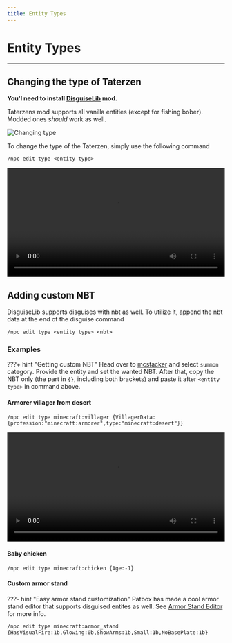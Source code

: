 ```yaml
---
title: Entity Types
---
```



# Entity Types

---


## Changing the type of Taterzen

**You'l need to install [DisguiseLib](https://modrinth.com/mod/disguiselib/versions) mod.**

Taterzens mod supports all vanilla entities (except for fishing bober).
Modded ones *should* work as well.

![Changing type](../../assets/img/entity_type_change.gif)

To change the type of the Taterzen, simply use the following command
```
/npc edit type <entity type>
```

<video controls="true" allowfullscreen="true" width="100%">
	<source src="../../assets/video/entity_type_changing.mp4" type="video/mp4">
	<p>Your browser does not support the video element.</p>
</video>

## Adding custom NBT

DisguiseLib supports disguises with nbt as well. To utilize it, append the nbt data at the end of the disguise command
```
/npc edit type <entity type> <nbt>
```

### Examples
???+ hint "Getting custom NBT"
	Head over to [mcstacker](https://mcstacker.net/) and select `summon` category. Provide the entity and set the wanted NBT. After that, copy the NBT only (the part in `{}`, including both brackets) and paste it after `<entity type>` in command above.

#### Armorer villager from desert
```
/npc edit type minecraft:villager {VillagerData:{profession:"minecraft:armorer",type:"minecraft:desert"}}
```
<video controls="true" allowfullscreen="true" width="100%">
	<source src="../../assets/video/type_change_nbt.mp4" type="video/mp4">
	<p>Your browser does not support the video element.</p>
</video>

#### Baby chicken
```
/npc edit type minecraft:chicken {Age:-1}
```

#### Custom armor stand
???- hint "Easy armor stand customization"
	Patbox has made a cool armor stand editor that supports disguised entites as well. See [Armor Stand Editor](https://www.curseforge.com/minecraft/mc-mods/armor-stand-editor) for more info.

```
/npc edit type minecraft:armor_stand {HasVisualFire:1b,Glowing:0b,ShowArms:1b,Small:1b,NoBasePlate:1b}
```
